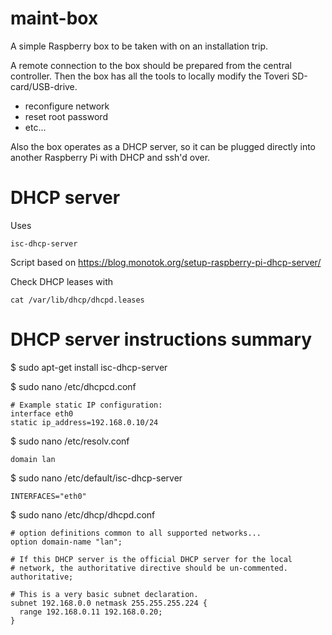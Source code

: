 # maint-box

A simple Raspberry box to be taken with on an installation trip.

A remote connection to the box should be prepared from the central controller.
Then the box has all the tools to locally modify the Toveri SD-card/USB-drive.

- reconfigure network
- reset root password
- etc...

Also the box operates as a DHCP server, so it can be plugged directly into another Raspberry Pi with DHCP and ssh'd over.

# DHCP server

Uses

    isc-dhcp-server

Script based on https://blog.monotok.org/setup-raspberry-pi-dhcp-server/

Check DHCP leases with

    cat /var/lib/dhcp/dhcpd.leases

# DHCP server instructions summary

$ sudo apt-get install isc-dhcp-server

$ sudo nano /etc/dhcpcd.conf
```
# Example static IP configuration:
interface eth0
static ip_address=192.168.0.10/24
```

$ sudo nano /etc/resolv.conf
```
domain lan
```

$ sudo nano /etc/default/isc-dhcp-server
```
INTERFACES="eth0"
```

$ sudo nano /etc/dhcp/dhcpd.conf
```
# option definitions common to all supported networks...
option domain-name "lan";

# If this DHCP server is the official DHCP server for the local
# network, the authoritative directive should be un-commented.
authoritative;

# This is a very basic subnet declaration.
subnet 192.168.0.0 netmask 255.255.255.224 {
  range 192.168.0.11 192.168.0.20;
}
```
